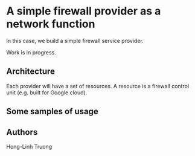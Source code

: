 # A simple firewall provider as a network function

In this case, we build a simple firewall service provider.

Work is in progress. 

## Architecture

Each provider will have a set of resources. A resource is a firewall control unit (e.g. built for Google cloud).


## Some samples of usage


## Authors

Hong-Linh Truong
